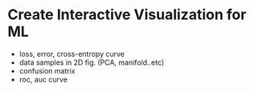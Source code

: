 # Create Interactive Visualization for ML

* loss, error, cross-entropy curve
* data samples in 2D fig. (PCA, manifold..etc)
* confusion matrix
* roc, auc curve
